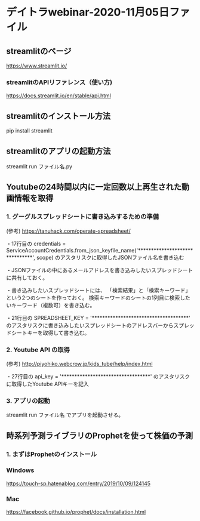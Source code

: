 # デイトラwebinar-2020-11月05日ファイル

## streamlitのページ
https://www.streamlit.io/

### streamlitのAPIリファレンス（使い方)
https://docs.streamlit.io/en/stable/api.html

## streamlitのインストール方法
pip install streamlit

## streamlitのアプリの起動方法
streamlit run ファイル名.py

## Youtubeの24時間以内に一定回数以上再生された動画情報を取得


### 1. グーグルスプレッドシートに書き込みするための準備

(参考) https://tanuhack.com/operate-spreadsheet/


・17行目の
credentials = ServiceAccountCredentials.from_json_keyfile_name('*******************************', scope)
のアスタリスクに取得したJSONファイル名を書き込む


・JSONファイルの中にあるメールアドレスを書き込みしたいスプレッドシートに共有しておく。

・書き込みしたいスプレッドシートには、
「検索結果」と「検索キーワード」という2つのシートを作っておく。
検索キーワードのシートの1列目に検索したいキーワード（複数可）を書き込む。

・21行目の
SPREADSHEET_KEY = '*************************************'
のアスタリスクに書き込みしたいスプレッドシートのアドレスバーからスプレッドシートキーを取得して書き込む。


### 2. Youtube API の取得
(参考) http://piyohiko.webcrow.jp/kids_tube/help/index.html

・27行目の
api_key = '**********************************'
のアスタリスクに取得したYoutube APIキーを記入


### 3. アプリの起動
streamlit run ファイル名
でアプリを起動させる。


## 時系列予測ライブラリのProphetを使って株価の予測


### 1. まずはProphetのインストール


### Windows
https://touch-sp.hatenablog.com/entry/2019/10/09/124145

### Mac
https://facebook.github.io/prophet/docs/installation.html




